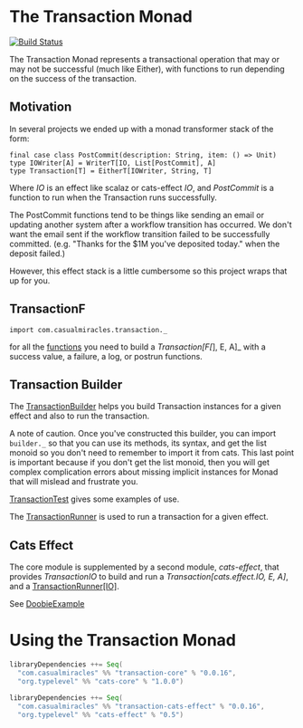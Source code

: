 # The Transaction Monad

[![Build Status](https://travis-ci.org/channingwalton/transaction-monad.svg?branch=master)](https://travis-ci.org/channingwalton/transaction-monad)


The Transaction Monad represents a transactional operation that may or may not be successful (much like Either),
with functions to run depending on the success of the transaction.

## Motivation

In several projects we ended up with a monad transformer stack of the form:

    final case class PostCommit(description: String, item: () => Unit) 
    type IOWriter[A] = WriterT[IO, List[PostCommit], A]
    type Transaction[T] = EitherT[IOWriter, String, T]

Where _IO_ is an effect like scalaz or cats-effect _IO_, and _PostCommit_ is a function to run when the Transaction
runs successfully.

The PostCommit functions tend to be things like sending an email or updating another system after a workflow transition has occurred. We don't want the
email sent if the workflow transition failed to be successfully committed. (e.g. "Thanks for the $1M you've deposited today." when the deposit failed.)

However, this effect stack is a little cumbersome so this project wraps that up for you.

## TransactionF

    import com.casualmiracles.transaction._

for all the [functions](core/src/main/scala/com/casualmiracles/transaction/package.scala) you need to build a _Transaction[F[_], E, A]_ with a success value, a failure, a log, or postrun functions.

## Transaction Builder

The [TransactionBuilder](core/src/main/scala/com/casualmiracles/transaction/TransactionBuilder.scala) helps you build Transaction instances for
a given effect and also to run the transaction.

A note of caution. Once you've constructed this builder, you can import `builder._` so that
you can use its methods, its syntax, and get the list monoid so you don't
need to remember to import it from cats. This last point is important
because if you don't get the list monoid, then you will get complex
complication errors about missing implicit instances for Monad that
will mislead and frustrate you.

[TransactionTest](core/src/test/scala/com/casualmiracles/transaction/TransactionTest.scala) gives some examples of use.

The [TransactionRunner](core/src/main/scala/com/casualmiracles/transaction/TransactionRunner.scala) is used to run a transaction for a given effect.

## Cats Effect

The core module is supplemented by a second module, _cats-effect_, that provides _TransactionIO_
to build and run a _Transaction[cats.effect.IO, E, A]_, and a [TransactionRunner[IO]](core/src/main/scala/com/casualmiracles/transaction/TransactionRunner.scala).

See [DoobieExample](examples/src/main/scala/com/casualmiracles/transaction/examples/doobie/DoobieExample.scala)

# Using the Transaction Monad

```scala
libraryDependencies ++= Seq(
  "com.casualmiracles" %% "transaction-core" % "0.0.16",
  "org.typelevel" %% "cats-core" % "1.0.0")
```

```scala
libraryDependencies ++= Seq(
  "com.casualmiracles" %% "transaction-cats-effect" % "0.0.16",
  "org.typelevel" %% "cats-effect" % "0.5")
```
